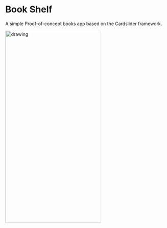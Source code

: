 # Book Shelf
A simple Proof-of-concept books app based on the Cardslider framework.

<img src="/Screenrecording/Screenrecording.gif" alt="drawing" width="300" height="600"/>
